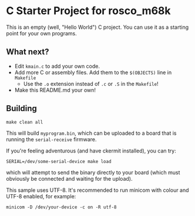 # C Starter Project for rosco_m68k

This is an empty (well, "Hello World") C project. You can use it as 
a starting point for your own programs.
 
## What next?

* Edit `kmain.c` to add your own code.
* Add more C or assembly files. Add them to the `$(OBJECTS)` line in `Makefile`
  * Use the `.o` extension instead of `.c` or `.S` in the `Makefile`!
* Make this README.md your own!

## Building

```
make clean all
```

This will build `myprogram.bin`, which can be uploaded to a board that
is running the `serial-receive` firmware.

If you're feeling adventurous (and have ckermit installed), you
can try:

```
SERIAL=/dev/some-serial-device make load
```

which will attempt to send the binary directly to your board (which
must obviously be connected and waiting for the upload).

This sample uses UTF-8. It's recommended to run minicom with colour
and UTF-8 enabled, for example:

```
minicom -D /dev/your-device -c on -R utf-8
```

